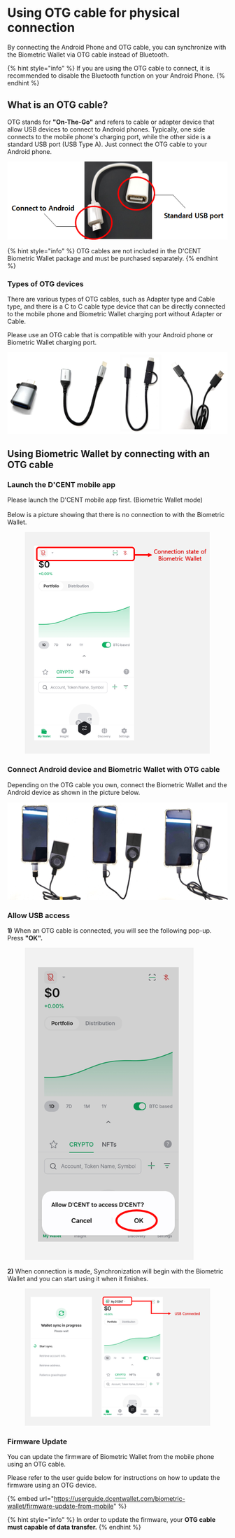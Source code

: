 # Using OTG cable for physical connection

By connecting the Android Phone and OTG cable, you can synchronize with the Biometric Wallet via OTG cable instead of Bluetooth.

{% hint style="info" %}
If you are using the OTG cable to connect, it is recommended to disable the Bluetooth function on your Android Phone.
{% endhint %}

## What is an OTG cable? <a href="#otg" id="otg"></a>

OTG stands for **"On-The-Go"** and refers to cable or adapter device that allow USB devices to connect to Android phones. Typically, one side connects to the mobile phone's charging port, while the other side is a standard USB port (USB Type A). Just connect the OTG cable to your Android phone.

<div align="left"><img src="../../.gitbook/assets/image (88).png" alt="Example of OTG cable"></div>

{% hint style="info" %}
OTG cables are not included in the D'CENT Biometric Wallet package and must be purchased separately.
{% endhint %}

### Types of OTG devices <a href="#id-5-otg" id="id-5-otg"></a>

There are various types of OTG cables, such as Adapter type and Cable type, and there is a C to C cable type device that can be directly connected to the mobile phone and Biometric Wallet charging port without Adapter or Cable.

Please use an OTG cable that is compatible with your Android phone or Biometric Wallet charging port.

<div align="left"><img src="../../.gitbook/assets/OTG 예시.png" alt="Example of OTG devices : Adapter type / Cable type / D&#x27;CENT 2-IN-1 OTG Cable / C to C cable"></div>

## Using Biometric Wallet by connecting with an OTG cable <a href="#otg-1" id="otg-1"></a>

### Launch the D'CENT mobile app

Please launch the D'CENT mobile app first. (Biometric Wallet mode)\
\
Below is a picture showing that there is no connection to with the Biometric Wallet.

<div align="left"><figure><img src="../../.gitbook/assets/OTG-01.png" alt="" width="563"><figcaption></figcaption></figure></div>

### Connect Android device and Biometric Wallet with OTG cable <a href="#otg-2" id="otg-2"></a>

Depending on the OTG cable you own, connect the Biometric Wallet and the Android device as shown in the picture below.

<div align="left"><img src="../../.gitbook/assets/연결 예시.png" alt=""></div>

### Allow USB access <a href="#usb" id="usb"></a>

**1)** When an OTG cable is connected, you will see the following pop-up. Press **"OK".**

<div align="left"><figure><img src="../../.gitbook/assets/OTG-02.png" alt="" width="386"><figcaption></figcaption></figure></div>

**2)** When connection is made, Synchronization will begin with the Biometric Wallet and you can start using it when it finishes.

<div align="left"><figure><img src="../../.gitbook/assets/OTG-03.png" alt=""><figcaption></figcaption></figure></div>

### Firmware Update

You can update the firmware of Biometric Wallet from the mobile phone using an OTG cable.

Please refer to the user guide below for instructions on how to update the firmware using an OTG device.

{% embed url="https://userguide.dcentwallet.com/biometric-wallet/firmware-update-from-mobile" %}

{% hint style="info" %}
In order to update the firmware, your **OTG cable must capable of data transfer.**
{% endhint %}

